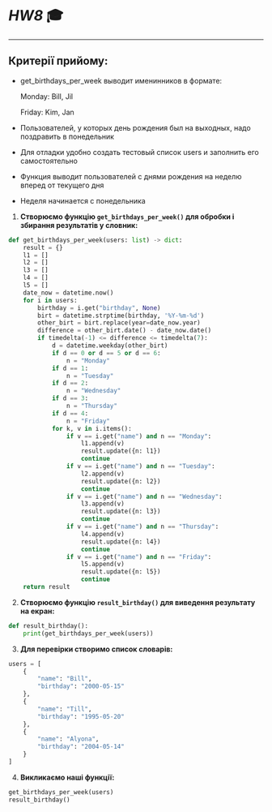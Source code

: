 # ***HW8*** :mortar_board:
___
## **Критерії прийому:**
* get_birthdays_per_week выводит именинников в формате:

  Monday: Bill, Jil
  
  Friday: Kim, Jan

* Пользователей, у которых день рождения был на выходных, надо поздравить в понедельник
* Для отладки удобно создать тестовый список users и заполнить его самостоятельно
* Функция выводит пользователей с днями рождения на неделю вперед от текущего дня
* Неделя начинается с понедельника

1. **Створюємо функцію `get_birthdays_per_week()` для обробки і збирання результатів у словник:**
```python
def get_birthdays_per_week(users: list) -> dict:
    result = {}
    l1 = []
    l2 = []
    l3 = []
    l4 = []
    l5 = []
    date_now = datetime.now()
    for i in users:
        birthday = i.get("birthday", None)
        birt = datetime.strptime(birthday, '%Y-%m-%d')
        other_birt = birt.replace(year=date_now.year)
        difference = other_birt.date() - date_now.date()
        if timedelta(-1) <= difference <= timedelta(7):
            d = datetime.weekday(other_birt)
            if d == 0 or d == 5 or d == 6:
                n = "Monday"
            if d == 1:
                n = "Tuesday"
            if d == 2:
                n = "Wednesday"
            if d == 3:
                n = "Thursday"
            if d == 4:
                n = "Friday"
            for k, v in i.items():
                if v == i.get("name") and n == "Monday":
                    l1.append(v)
                    result.update({n: l1})
                    continue
                if v == i.get("name") and n == "Tuesday":
                    l2.append(v)
                    result.update({n: l2})
                    continue
                if v == i.get("name") and n == "Wednesday":
                    l3.append(v)
                    result.update({n: l3})
                    continue
                if v == i.get("name") and n == "Thursday":
                    l4.append(v)
                    result.update({n: l4})
                    continue
                if v == i.get("name") and n == "Friday":
                    l5.append(v)
                    result.update({n: l5})
                    continue
    return result
```

2. **Створюємо функцію `result_birthday()` для виведення результату на екран:**
```python
def result_birthday():
    print(get_birthdays_per_week(users))
```
3. **Для перевірки створимо список словарів:** 
```python
users = [
    {
        "name": "Bill",
        "birthday": "2000-05-15"
    },
    {
        "name": "Till",
        "birthday": "1995-05-20"
    },
    {
        "name": "Alyona",
        "birthday": "2004-05-14"
    }
]
```
4. **Викликаємо наші функції:**
```python
get_birthdays_per_week(users)
result_birthday()
```
